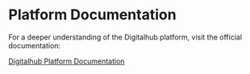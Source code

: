 # Platform Documentation

For a deeper understanding of the Digitalhub platform, visit the official documentation:

[Digitalhub Platform Documentation](https://scc-digitalhub.github.io/docs/)
